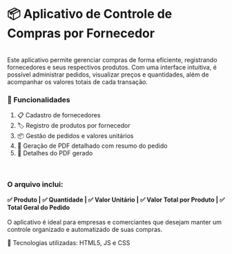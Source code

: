 <h1>📦 Aplicativo de Controle de Compras por Fornecedor</h1>
<br/>
Este aplicativo permite gerenciar compras de forma eficiente, registrando fornecedores e seus respectivos produtos. Com uma interface intuitiva, é possível administrar pedidos, visualizar preços e quantidades, além de acompanhar os valores totais de cada transação.
<br/>

<h3>🔹 Funcionalidades</h3>
<ol>
<li>📋 Cadastro de fornecedores</li>
<li>🏷️ Registro de produtos por fornecedor</li>
<li>📦 Gestão de pedidos e valores unitários</li>
<li>🧾 Geração de PDF detalhado com resumo do pedido</li>
<li>📄 Detalhes do PDF gerado</li>
</ol>
<br/>
<h3>O arquivo inclui:</h3>
<b>✅ Produto | ✅ Quantidade | ✅ Valor Unitário | ✅ Valor Total por Produto | ✅ Total Geral do Pedido</b>
<br/>
<br/>
O aplicativo é ideal para empresas e comerciantes que desejam manter um controle organizado e automatizado de suas compras.

🚀 Tecnologias utilizadas: HTML5, JS e CSS
